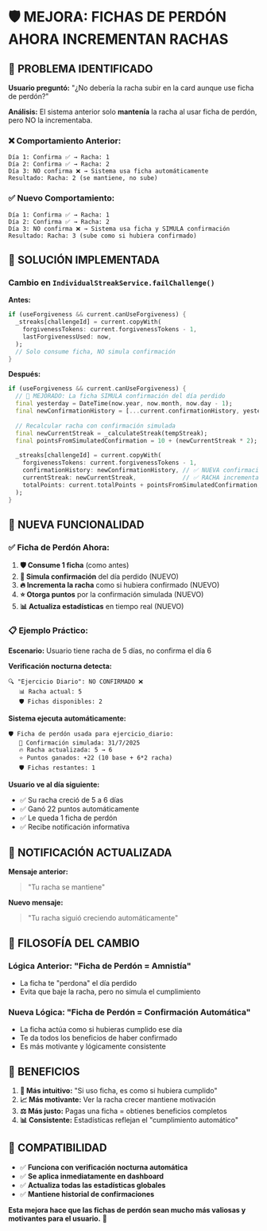 # 🛡️ MEJORA: FICHAS DE PERDÓN AHORA INCREMENTAN RACHAS

## 🎯 PROBLEMA IDENTIFICADO

**Usuario preguntó:** "¿No debería la racha subir en la card aunque use ficha de perdón?"

**Análisis:** El sistema anterior solo **mantenía** la racha al usar ficha de perdón, pero NO la incrementaba.

### ❌ Comportamiento Anterior:
```
Día 1: Confirma ✅ → Racha: 1
Día 2: Confirma ✅ → Racha: 2  
Día 3: NO confirma ❌ → Sistema usa ficha automáticamente
Resultado: Racha: 2 (se mantiene, no sube)
```

### ✅ Nuevo Comportamiento:
```
Día 1: Confirma ✅ → Racha: 1
Día 2: Confirma ✅ → Racha: 2
Día 3: NO confirma ❌ → Sistema usa ficha y SIMULA confirmación
Resultado: Racha: 3 (sube como si hubiera confirmado)
```

## 🔧 SOLUCIÓN IMPLEMENTADA

### Cambio en `IndividualStreakService.failChallenge()`

**Antes:**
```dart
if (useForgiveness && current.canUseForgiveness) {
  _streaks[challengeId] = current.copyWith(
    forgivenessTokens: current.forgivenessTokens - 1,
    lastForgivenessUsed: now,
  );
  // Solo consume ficha, NO simula confirmación
}
```

**Después:**
```dart
if (useForgiveness && current.canUseForgiveness) {
  // 🔧 MEJORADO: La ficha SIMULA confirmación del día perdido
  final yesterday = DateTime(now.year, now.month, now.day - 1);
  final newConfirmationHistory = [...current.confirmationHistory, yesterday];
  
  // Recalcular racha con confirmación simulada
  final newCurrentStreak = _calculateStreak(tempStreak);
  final pointsFromSimulatedConfirmation = 10 + (newCurrentStreak * 2);
  
  _streaks[challengeId] = current.copyWith(
    forgivenessTokens: current.forgivenessTokens - 1,
    confirmationHistory: newConfirmationHistory, // ✅ NUEVA confirmación
    currentStreak: newCurrentStreak,             // ✅ RACHA incrementada
    totalPoints: current.totalPoints + pointsFromSimulatedConfirmation, // ✅ PUNTOS ganados
  );
}
```

## 🎯 NUEVA FUNCIONALIDAD

### ✅ Ficha de Perdón Ahora:
1. **🛡️ Consume 1 ficha** (como antes)
2. **📅 Simula confirmación** del día perdido (NUEVO)
3. **🔥 Incrementa la racha** como si hubiera confirmado (NUEVO) 
4. **⭐ Otorga puntos** por la confirmación simulada (NUEVO)
5. **📊 Actualiza estadísticas** en tiempo real (NUEVO)

### 📋 Ejemplo Práctico:

**Escenario:** Usuario tiene racha de 5 días, no confirma el día 6

**Verificación nocturna detecta:**
```
🔍 "Ejercicio Diario": NO CONFIRMADO ❌
   📊 Racha actual: 5
   🛡️ Fichas disponibles: 2
```

**Sistema ejecuta automáticamente:**
```
🛡️ Ficha de perdón usada para ejercicio_diario:
   📅 Confirmación simulada: 31/7/2025
   🔥 Racha actualizada: 5 → 6
   ⭐ Puntos ganados: +22 (10 base + 6*2 racha)
   🛡️ Fichas restantes: 1
```

**Usuario ve al día siguiente:**
- ✅ Su racha creció de 5 a 6 días
- ✅ Ganó 22 puntos automáticamente  
- ✅ Le queda 1 ficha de perdón
- ✅ Recibe notificación informativa

## 📱 NOTIFICACIÓN ACTUALIZADA

**Mensaje anterior:**
> "Tu racha se mantiene"

**Nuevo mensaje:**
> "Tu racha siguió creciendo automáticamente"

## 🧠 FILOSOFÍA DEL CAMBIO

### Lógica Anterior: "Ficha de Perdón = Amnistía"
- La ficha te "perdona" el día perdido
- Evita que baje la racha, pero no simula el cumplimiento

### Nueva Lógica: "Ficha de Perdón = Confirmación Automática"
- La ficha actúa como si hubieras cumplido ese día
- Te da todos los beneficios de haber confirmado
- Es más motivante y lógicamente consistente

## 🎊 BENEFICIOS

1. **🧠 Más intuitivo:** "Si uso ficha, es como si hubiera cumplido"
2. **📈 Más motivante:** Ver la racha crecer mantiene motivación
3. **⚖️ Más justo:** Pagas una ficha = obtienes beneficios completos
4. **📊 Consistente:** Estadísticas reflejan el "cumplimiento automático"

## 🔄 COMPATIBILIDAD

- ✅ **Funciona con verificación nocturna automática**
- ✅ **Se aplica inmediatamente en dashboard**
- ✅ **Actualiza todas las estadísticas globales**
- ✅ **Mantiene historial de confirmaciones**

**Esta mejora hace que las fichas de perdón sean mucho más valiosas y motivantes para el usuario.** 🎯
